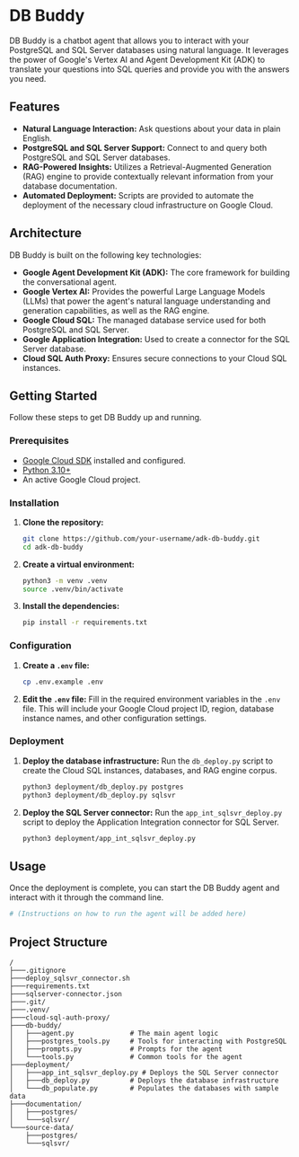 # DB Buddy

DB Buddy is a chatbot agent that allows you to interact with your PostgreSQL and SQL Server databases using natural language. It leverages the power of Google's Vertex AI and Agent Development Kit (ADK) to translate your questions into SQL queries and provide you with the answers you need.

## Features

*   **Natural Language Interaction:** Ask questions about your data in plain English.
*   **PostgreSQL and SQL Server Support:** Connect to and query both PostgreSQL and SQL Server databases.
*   **RAG-Powered Insights:** Utilizes a Retrieval-Augmented Generation (RAG) engine to provide contextually relevant information from your database documentation.
*   **Automated Deployment:** Scripts are provided to automate the deployment of the necessary cloud infrastructure on Google Cloud.

## Architecture

DB Buddy is built on the following key technologies:

*   **Google Agent Development Kit (ADK):** The core framework for building the conversational agent.
*   **Google Vertex AI:** Provides the powerful Large Language Models (LLMs) that power the agent's natural language understanding and generation capabilities, as well as the RAG engine.
*   **Google Cloud SQL:** The managed database service used for both PostgreSQL and SQL Server.
*   **Google Application Integration:** Used to create a connector for the SQL Server database.
*   **Cloud SQL Auth Proxy:** Ensures secure connections to your Cloud SQL instances.

## Getting Started

Follow these steps to get DB Buddy up and running.

### Prerequisites

*   [Google Cloud SDK](https://cloud.google.com/sdk/docs/install) installed and configured.
*   [Python 3.10+](https://www.python.org/downloads/)
*   An active Google Cloud project.

### Installation

1.  **Clone the repository:**
    ```bash
    git clone https://github.com/your-username/adk-db-buddy.git
    cd adk-db-buddy
    ```
2.  **Create a virtual environment:**
    ```bash
    python3 -m venv .venv
    source .venv/bin/activate
    ```
3.  **Install the dependencies:**
    ```bash
    pip install -r requirements.txt
    ```

### Configuration

1.  **Create a `.env` file:**
    ```bash
    cp .env.example .env
    ```
2.  **Edit the `.env` file:**
    Fill in the required environment variables in the `.env` file. This will include your Google Cloud project ID, region, database instance names, and other configuration settings.

### Deployment

1.  **Deploy the database infrastructure:**
    Run the `db_deploy.py` script to create the Cloud SQL instances, databases, and RAG engine corpus.
    ```bash
    python3 deployment/db_deploy.py postgres
    python3 deployment/db_deploy.py sqlsvr
    ```
2.  **Deploy the SQL Server connector:**
    Run the `app_int_sqlsvr_deploy.py` script to deploy the Application Integration connector for SQL Server.
    ```bash
    python3 deployment/app_int_sqlsvr_deploy.py
    ```

## Usage

Once the deployment is complete, you can start the DB Buddy agent and interact with it through the command line.

```bash
# (Instructions on how to run the agent will be added here)
```

## Project Structure

```
/
├───.gitignore
├───deploy_sqlsvr_connector.sh
├───requirements.txt
├───sqlserver-connector.json
├───.git/
├───.venv/
├───cloud-sql-auth-proxy/
├───db-buddy/
│   ├───agent.py              # The main agent logic
│   ├───postgres_tools.py     # Tools for interacting with PostgreSQL
│   ├───prompts.py            # Prompts for the agent
│   └───tools.py              # Common tools for the agent
├───deployment/
│   ├───app_int_sqlsvr_deploy.py # Deploys the SQL Server connector
│   ├───db_deploy.py          # Deploys the database infrastructure
│   └───db_populate.py        # Populates the databases with sample data
├───documentation/
│   ├───postgres/
│   └───sqlsvr/
└───source-data/
    ├───postgres/
    └───sqlsvr/
```
